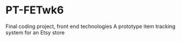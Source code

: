 # PT-FETwk6

Final coding project, front end technologies
A prototype item tracking system for an Etsy store
